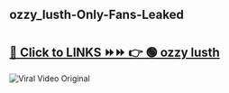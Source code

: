 
 ## ozzy_lusth-Only-Fans-Leaked

# <h2><a href="https://clipsfans.com/ozzy_lusth&ref=git">🔗 Click to LINKS ⏩⏩ 👉 🟢 ozzy lusth </a></h2>

<a href="https://clipsfans.com/ozzy_lusth&ref=git" rel="nofollow" data-target="animated-image.originalLink"><img src="https://i.ibb.co.com/xMMVF88/686577567.gif" alt="Viral Video Original" style="max-width: 100%; display: inline-block;" data-target="animated-image.originalImage"></a>
